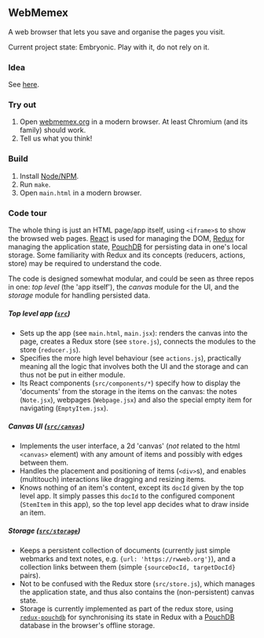 ## WebMemex ##

A web browser that lets you save and organise the pages you visit.

Current project state: Embryonic. Play with it, do not rely on it.

### Idea ###

See [here](https://rwweb.org).

### Try out ###

1. Open [webmemex.org](https://webmemex.org) in a modern browser. At least Chromium (and its family) should work.
2. Tell us what you think!

### Build ###

1. Install [Node/NPM][Node].
2. Run `make`.
3. Open `main.html` in a modern browser.

### Code tour ###

The whole thing is just an HTML page/app itself, using `<iframe>`s to show the browsed web pages.
[React] is used for managing the DOM, [Redux] for managing the application state, [PouchDB] for persisting data in one's local storage.
Some familiarity with Redux and its concepts (reducers, actions, store) may be required to understand the code.

The code is designed somewhat modular, and could be seen as three repos in one: _top level_ (the 'app itself'), the _canvas_ module for the UI, and the _storage_ module for handling persisted data.

##### Top level app ([`src`](src))
* Sets up the app (see `main.html`, `main.jsx`): renders the canvas into the page, creates a Redux store (see `store.js`), connects the modules to the store (`reducer.js`).
* Specifies the more high level behaviour (see `actions.js`), practically meaning all the logic that involves both the UI and the storage and can thus not be put in either module.
* Its React components (`src/components/*`) specify how to display the 'documents' from the storage in the items on the canvas: the notes (`Note.jsx`), webpages (`Webpage.jsx`) and also the special empty item for navigating (`EmptyItem.jsx`).

##### Canvas UI ([`src/canvas`](src/canvas))
* Implements the user interface, a 2d 'canvas' (*not* related to the html `<canvas>` element) with any amount of items and possibly with edges between them.
* Handles the placement and positioning of items (`<div>`s), and enables (multitouch) interactions like dragging and resizing items.
* Knows nothing of an item's content, except its `docId` given by the top level app. It simply passes this `docId` to the configured component (`StemItem` in this app), so the top level app decides what to draw inside an item.

##### Storage ([`src/storage`](src/storage))
* Keeps a persistent collection of documents (currently just simple webmarks and text notes, e.g. `{url: 'https://rwweb.org'}`), and a collection links between them (simple `{sourceDocId, targetDocId}` pairs).
* Not to be confused with the Redux store (`src/store.js`), which manages the application state, and thus also contains the (non-persistent) canvas state.
* Storage is currently implemented as part of the redux store, using [`redux-pouchdb`](https://github.com/vicentedealencar/redux-pouchdb) for synchronising its state in Redux with a [PouchDB] database in the browser's offline storage.


[React]: https://facebook.github.io/react
[Redux]: http://redux.js.org
[PouchDB]: https://pouchdb.com/
[Node]: https://nodejs.org
